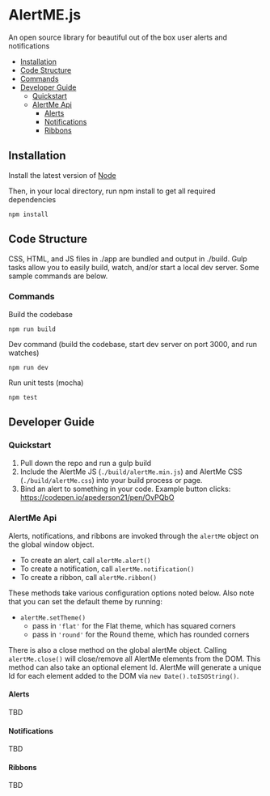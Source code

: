 # AlertME.js
An open source library for beautiful out of the box user alerts and notifications

* [Installation](#installation)
* [Code Structure](#code-structure)
* [Commands](#commands)
* [Developer Guide](#developer-guide)
  * [Quickstart](#dev-quickstart)
  * [AlertMe Api](#dev-api)
    * [Alerts](#dev-alerts)
    * [Notifications](#dev-notifications)
    * [Ribbons](#dev-ribbons)

<a name='installation'></a>
## Installation
Install the latest version of [Node](https://nodejs.org)

Then, in your local directory, run npm install to get all required dependencies
```
npm install
```

<a name='code-structure'></a>
## Code Structure
CSS, HTML, and JS files in ./app are bundled and output in ./build. Gulp tasks allow you to easily build, watch, and/or start a local dev server. Some sample commands are below.

<a name='commands'></a>
### Commands
Build the codebase
```
npm run build
```

Dev command (build the codebase, start dev server on port 3000, and run watches)
```
npm run dev
```

Run unit tests (mocha)
```
npm test
```

<a name='developer-guide'></a>
## Developer Guide
<a name='dev-quickstart'></a>
### Quickstart
1. Pull down the repo and run a gulp build
2. Include the AlertMe JS (`./build/alertMe.min.js`) and AlertMe CSS (`./build/alertMe.css`) into your build process or page.
3. Bind an alert to something in your code. Example button clicks: https://codepen.io/apederson21/pen/OvPQbO

<a name='dev-api'></a>
### AlertMe Api
Alerts, notifications, and ribbons are invoked through the `alertMe` object on the global window object.

* To create an alert, call `alertMe.alert()`
* To create a notification, call `alertMe.notification()`
* To create a ribbon, call `alertMe.ribbon()`

These methods take various configuration options noted below. Also note that you can set the default theme by running:
* `alertMe.setTheme()`
  * pass in `'flat'` for the Flat theme, which has squared corners
  * pass in `'round'` for the Round theme, which has rounded corners

There is also a close method on the global alertMe object. Calling `alertMe.close()` will close/remove all AlertMe elements from the DOM. This method can also take an optional element Id. AlertMe will generate a unique Id for each element added to the DOM via `new Date().toISOString()`.

<a name='dev-alerts'></a>
#### Alerts
TBD

<a name='dev-notifications'></a>
#### Notifications
TBD

<a name='dev-ribbons'></a>
#### Ribbons
TBD
